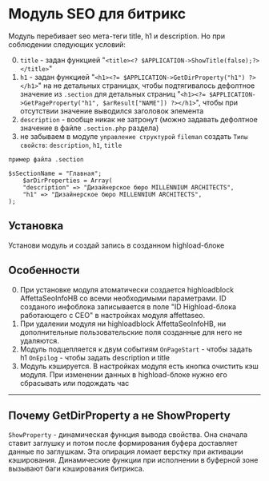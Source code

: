# Модуль SEO для битрикс

Модуль перебивает seo мета-теги title, h1 и description.
Но при соблюдении следующих условий:

0. `title` - задан функцией "`<title><? $APPLICATION->ShowTitle(false);?> </title>`"
1. `h1` - задан функцией "`<h1><?= $APPLICATION->GetDirProperty("h1") ?></h1>`" на не детальных страницах, чтобы подтягивалось дефолтное значение из `.section` для детальных страниц "`<h1><?= $APPLICATION->GetPageProperty("h1", $arResult["NAME"]) ?></h1>`", чтобы при отсутствии значение выводился заголовок элемента
2. `description` - вообще никак не затронут (можно задавать дефолтное значение в файле `.section.php` раздела)
3.  не забываем в модуле `управление структурой` `fileman` создать `Типы свойств`: `description`, `h1`, `title`

`пример файла .section`
```
$sSectionName = "Главная";
    $arDirProperties = Array(
    "description" => "Дизайнерское бюро MILLENNIUM ARCHITECTS",
    "h1" => "Дизайнерское бюро MILLENNIUM ARCHITECTS",
);
```
## Установка
Установи модуль и создай запись в созданном highload-блоке
## Особенности

0. При установке модуля атоматически создается highloadblock AffettaSeoInfoHB со всеми необходимыми параметрами. ID созданого инфоблока записывается в поле "ID Highload-блока работающего с СЕО" в настройках модуля affettaseo.
1. При удалении модуля ни highloadblock AffettaSeoInfoHB, ни дополнительные пользовательские поля созданные для него не удаляются.
2. Модуль подцепляется к двум событиям `OnPageStart` - чтобы задать h1 `OnEpilog` - чтобы задать description и title
3. Модуль кэшируется. В настройках модуля есть кнопка очистить кэш модуля. При изменении данных в highload-блоке нужно его сбрасывать или подождать час
___
## Почему GetDirProperty а не ShowProperty

`ShowProperty` - динамическая функция вывода свойства. Она сначала ставит заглушку и потом после формирования буфера доставляет данные по заглушкам. Эта опирация ломает верстку при активации кэширования. Динамические функции при исполнении в буферной зоне вызывают баги кэширования битрикса. 
